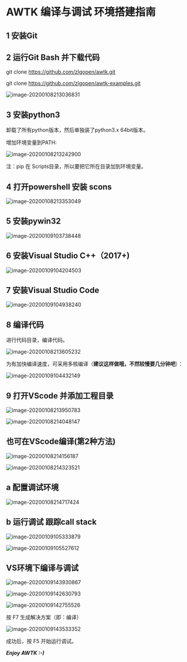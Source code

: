 # AWTK 编译与调试 环境搭建指南



## 1  安装Git



## 2 运行Git Bash 并下载代码

git clone https://github.com/zlgopen/awtk.git

git clone https://github.com/zlgopen/awtk-examples.git

![image-20200108213036831](https://github.com/hk-mars/Blog-Article/edit/master/IoT/assets\image-20200108213036831.png)



## 3 安装python3

卸载了所有python版本，然后单独装了python3.x  64bit版本。

增加环境变量到PATH:

![image-20200108213242900](https://github.com/hk-mars/Blog-Article/edit/master/IoT/assets\image-20200108213242900.png)

注：pip 在 Scripts目录，所以要把它所在目录加到环境变量。



## 4 打开powershell  安装 scons

![image-20200108213353049](https://github.com/hk-mars/Blog-Article/edit/master/IoT/assets\image-20200108213353049.png)

## 5 安装pywin32

![image-20200109103738448](https://github.com/hk-mars/Blog-Article/edit/master/IoT/assets\image-20200109103738448.png)



## 6 安装Visual Studio C++（2017+) 

![image-20200109104204503](https://github.com/hk-mars/Blog-Article/edit/master/IoT/assets\image-20200109104204503.png)



## 7 安装Visual Studio Code

![image-20200109104938240](https://github.com/hk-mars/Blog-Article/edit/master/IoT/assets\image-20200109104938240.png)



## 8 编译代码

进行代码目录，编译代码。

![image-20200108213605232](https://github.com/hk-mars/Blog-Article/edit/master/IoT/assets\image-20200108213605232.png)

为有加快编译速度，可采用多核编译（**建议这样做哦，不然较慢要几分钟吧**）：

![image-20200109104432149](https://github.com/hk-mars/Blog-Article/edit/master/IoT/assets\image-20200109104432149.png)



## 9 打开VScode 并添加工程目录

![image-20200108213950783](https://github.com/hk-mars/Blog-Article/edit/master/IoT/assets\image-20200108213950783.png)

![image-20200108214048147](https://github.com/hk-mars/Blog-Article/edit/master/IoT/assets\image-20200108214048147.png)



## 也可在VScode编译(第2种方法)

![image-20200108214156187](https://github.com/hk-mars/Blog-Article/edit/master/IoT/assets\image-20200108214156187.png)

![image-20200108214323521](https://github.com/hk-mars/Blog-Article/edit/master/IoT/assets\image-20200108214323521.png)



## a 配置调试环境

![image-20200108214717424](https://github.com/hk-mars/Blog-Article/edit/master/IoT/assets\image-20200108214717424.png)



## b 运行调试 跟踪call stack

![image-20200109105333879](https://github.com/hk-mars/Blog-Article/edit/master/IoT/assets\image-20200109105333879.png)

![image-20200109105527612](https://github.com/hk-mars/Blog-Article/edit/master/IoT/assets\image-20200109105527612.png)



## VS环境下编译与调试

![image-20200109143930867](https://github.com/hk-mars/Blog-Article/edit/master/IoT/assets\image-20200109143930867.png)

![image-20200109142630793](https://github.com/hk-mars/Blog-Article/edit/master/IoT/assets\image-20200109142630793.png)

![image-20200109142755526](https://github.com/hk-mars/Blog-Article/edit/master/IoT/assets\image-20200109142755526.png)						

按 F7 生成解决方案（即：编译）

![image-20200109143533352](https://github.com/hk-mars/Blog-Article/edit/master/IoT/assets\image-20200109143533352.png)

成功后，按 F5 开始运行调试。





***Enjoy AWTK :-)***

